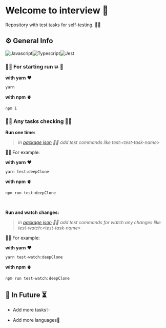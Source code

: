 
# Welcome to interview :t-rex:

Repository with test tasks for self-testing. :lotus_position_man:

## ⚙️ General Info

![Javascript](https://img.shields.io/badge/Javascript-323330?style=for-the-badge&logo=javascript&logoColor=3DF7DF1E)![Typescript](https://img.shields.io/badge/Typescript-20232A?style=for-the-badge&logo=typescript&logoColor=719af4)![Jest](https://img.shields.io/badge/-jest-%23C21325?style=for-the-badge&logo=jest&logoColor=white)

### :ok_man: For starting run :boom: :runner:

**with yarn** :heart:

```
yarn
```

**with npm** :anatomical_heart:

```
npm i
```

### :man_teacher: Any tasks checking :weight_lifting_man:

**Run one time:**

> _in [package json](https://github.com/Zwerruga/interview/blob/master/package.json) :man_with_probing_cane: add test commands like test:\<test-task-name\>_

:sassy_man: For example:

**with yarn** :heart:

```
yarn test:deepClone
```

**with npm** :anatomical_heart:

```
npm run test:deepClone
```

<br />

**Run and watch changes:** 

> _in [package json](https://github.com/Zwerruga/interview/blob/master/package.json) :man_with_probing_cane: add test commands for watch any changes like test-watch:\<test-task-name\>_

:sassy_man: For example:

**with yarn** :heart:

```
yarn test-watch:deepClone
```

**with npm** :anatomical_heart:

```
npm run test-watch:deepClone
```

## 🔮 In Future ⏳

- Add more tasks✨

- Add more languages📑
